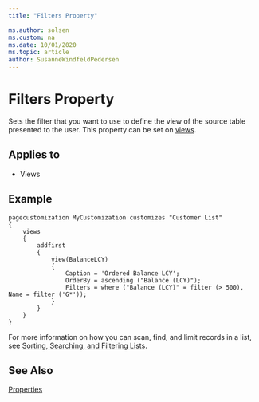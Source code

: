 ```yaml
---
title: "Filters Property"

ms.author: solsen
ms.custom: na
ms.date: 10/01/2020
ms.topic: article
author: SusanneWindfeldPedersen
---
```


# Filters Property

Sets the filter that you want to use to define the view of the source table presented to the user. This property can be set on [views](../devenv-views.md).
  
## Applies to  
  
- Views  

## Example

```AL
pagecustomization MyCustomization customizes "Customer List"
{
    views
    {
        addfirst
        {
            view(BalanceLCY)
            {
                Caption = 'Ordered Balance LCY';
                OrderBy = ascending ("Balance (LCY)");
                Filters = where ("Balance (LCY)" = filter (> 500), Name = filter ('G*'));
            }
        }
    }
}

```

For more information on how you can scan, find, and limit records in a list, see [Sorting, Searching, and Filtering Lists](/dynamics365/business-central/ui-enter-criteria-filters). 
  
## See Also

[Properties](devenv-properties.md)